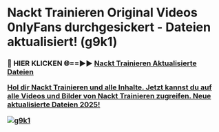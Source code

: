 # Nackt Trainieren Original Videos 0nlyFans durchgesickert - Dateien aktualisiert! (g9k1)

<h3>🔴 HIER KLICKEN 🌐==►► <a href="https://tinyurl.com/h6vf6nb8" rel="nofollow">Nackt Trainieren Aktualisierte Dateien

Hol dir Nackt Trainieren und alle Inhalte. Jetzt kannst du auf alle Videos und Bilder von Nackt Trainieren zugreifen. Neue aktualisierte Dateien 2025!

[![g9k1](https://i.imgur.com/sD4kR3V.gif)](https://tinyurl.com/h6vf6nb8)
